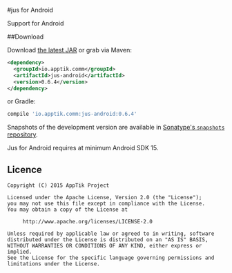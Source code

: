#jus for Android

Support for Android

##Download

Download [the latest JAR][mvn] or grab via Maven:
```xml
<dependency>
  <groupId>io.apptik.comm</groupId>
  <artifactId>jus-android</artifactId>
  <version>0.6.4</version>
</dependency>
```
or Gradle:
```groovy
compile 'io.apptik.comm:jus-android:0.6.4'
```

Snapshots of the development version are available in [Sonatype's `snapshots` repository][snap].

Jus for Android requires at minimum Android SDK 15.

## Licence

    Copyright (C) 2015 AppTik Project

    Licensed under the Apache License, Version 2.0 (the "License");
    you may not use this file except in compliance with the License.
    You may obtain a copy of the License at

         http://www.apache.org/licenses/LICENSE-2.0

    Unless required by applicable law or agreed to in writing, software
    distributed under the License is distributed on an "AS IS" BASIS,
    WITHOUT WARRANTIES OR CONDITIONS OF ANY KIND, either express or implied.
    See the License for the specific language governing permissions and
    limitations under the License.

 [mvn]: https://search.maven.org/remote_content?g=io.apptik.comm&a=jus-android&v=LATEST
 [snap]: https://oss.sonatype.org/content/repositories/releases/io/apptik/comm/
